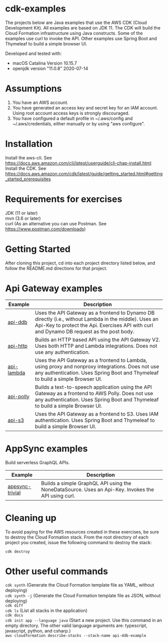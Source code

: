 # cdk-examples
The projects below are Java examples that use the AWS CDK (Cloud Development Kit). All examples are based on JDK 11. The CDK will build the Cloud Formation infrastructure using Java constructs.
Some of the examples use curl to invoke the API. Other examples use Spring Boot and Thymeleaf to build a simple browser UI.
 
 Developed and tested with:
 - macOS Catalina Version 10.15.7
 - openjdk version "11.0.8" 2020-07-14

# Assumptions
1. You have an AWS account.
2. You have generated an access key and secret key for an IAM account. Using root account access keys is strongly discouraged.
3. You have configured a default profile in ~/.aws/config and ~/.aws/credentials, either manually or by using "aws configure".

# Installation
Install the aws-cli. See https://docs.aws.amazon.com/cli/latest/userguide/cli-chap-install.html \
Install the CDK. See https://docs.aws.amazon.com/cdk/latest/guide/getting_started.html#getting_started_prerequisites

# Requirements for exercises
JDK (11 or later)\
mvn (3.6 or later)\
curl (As an alternative you can use Postman. See https://www.postman.com/downloads)

# Getting Started
After cloning this project, cd into each project directory listed below, and follow the README.md directions for that project.

# Api Gateway examples
| Example | Description |
|---------|-------------|
| [api-ddb](https://github.com/Version2Software/cdk-examples/tree/main/api-gateway/api-ddb/) | Uses the API Gateway as a frontend to Dynamo DB directly (i.e., without Lambda in the middle). Uses an Api-Key to protect the Api. Exercises API with curl and Dynamo DB request as the post body. |
| [api-http](https://github.com/Version2Software/cdk-examples/tree/main/api-gateway/api-http/) | Builds an HTTP based API using the API Gateway V2. Uses both HTTP and Lambda integrations. Does not use any authentication. |
| [api-lambda](https://github.com/Version2Software/cdk-examples/tree/main/api-gateway/api-lambda/) | Uses the API Gateway as a frontend to Lambda, using proxy and nonproxy integrations. Does not use any authentication. Uses Spring Boot and Thymeleaf to build a simple Browser UI.  |
| [api-polly](https://github.com/Version2Software/cdk-examples/tree/main/api-gateway/api-polly/) | Builds a text-to-speech application using the API Gateway as a frontend to AWS Polly. Does not use any authentication. Uses Spring Boot and Thymeleaf to build a simple Browser UI.  |
| [api-s3](https://github.com/Version2Software/cdk-examples/tree/main/api-gateway/api-s3/) | Uses the API Gateway as a frontend to S3. Uses IAM authentication. Uses Spring Boot and Thymeleaf to build a simple Browser UI. |

# AppSync examples

Build serverless GraphQL APIs.

| Example | Description |
|---------|-------------|
| [appsync-trivial](https://github.com/Version2Software/cdk-examples/tree/main/appsync/appsync-trivial/) | Builds a simple GraphQL API using the NoneDataSource. Uses an Api-Key. Invokes the API using curl.  | 


# Cleaning up
To avoid paying for the AWS resources created in these exercises, be sure to destroy the Cloud Formation stack.
From the root directory of each project you created, issue the following command to destroy the stack:

`cdk destroy`

# Other useful commands
`cdk synth` (Generate the Cloud Formation template file as YAML, without deploying)\
`cdk synth -j` (Generate the Cloud Formation template file as JSON, without deploying)\
`cdk diff`\
`cdk ls` (List all stacks in the application)\
`cdk docs`\
`cdk init app --language java` (Start a new project. Use this command in an empty directory. The other valid language arguments are: typescript, javascript, python, and csharp.)\
`aws cloudformation describe-stacks --stack-name api-ddb-example`


